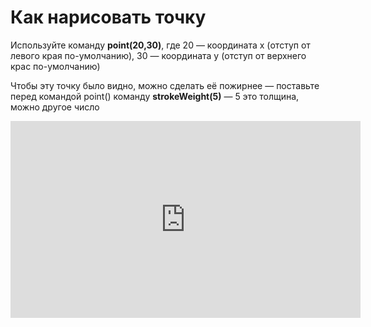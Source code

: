 # Как нарисовать точку

Используйте команду **point(20,30)**, где
20 — координата x (отступ от левого края по-умолчанию),
30 — координата y (отступ от верхнего крас по-умолчанию) 

Чтобы эту точку было видно, можно сделать её пожирнее — поставьте перед командой point() команду **strokeWeight(5)** — 5 это толщина, можно другое число


<iframe width="560" height="315" src="https://www.youtube.com/embed/Uxo5biczW0c" frameborder="0" allow="accelerometer; autoplay; encrypted-media; gyroscope; picture-in-picture" allowfullscreen></iframe>
